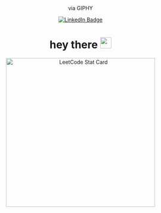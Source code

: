 <div id="header" align="center">
  <href="https://media.giphy.com/media/NMBl7NxAlPDrOgq6aQ/giphy.gif">via GIPHY</a></p>
</div>
<div id="badges" align="center">
  <a href="https://www.linkedin.com/in/catherine-owens-a87664194/">
    <img src="https://img.shields.io/badge/LinkedIn-blue?style=for-the-badge&logo=linkedin&logoColor=white" alt="LinkedIn Badge"/>
  </a>
<h1>
  hey there
  <img src="https://media.giphy.com/media/hvRJCLFzcasrR4ia7z/giphy.gif" width="30px"/>
</h1>

<a href="https://github.com/KnlnKS/leetcode-stats">
  <img alt="LeetCode Stat Card" src="https://apu5rh8gxk.execute-api.us-east-1.amazonaws.com/default/leetcode-stats?username=catowens" width="400"/>
</a>
